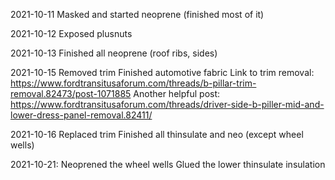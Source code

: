 2021-10-11
Masked and started neoprene (finished most of it)

2021-10-12
Exposed plusnuts

2021-10-13
Finished all neoprene (roof ribs, sides)

2021-10-15
Removed trim
Finished automotive fabric
Link to trim removal: https://www.fordtransitusaforum.com/threads/b-pillar-trim-removal.82473/post-1071885
Another helpful post: https://www.fordtransitusaforum.com/threads/driver-side-b-piller-mid-and-lower-dress-panel-removal.82411/

2021-10-16
Replaced trim
Finished all thinsulate and neo (except wheel wells)

2021-10-21:
Neoprened the wheel wells
Glued the lower thinsulate insulation
